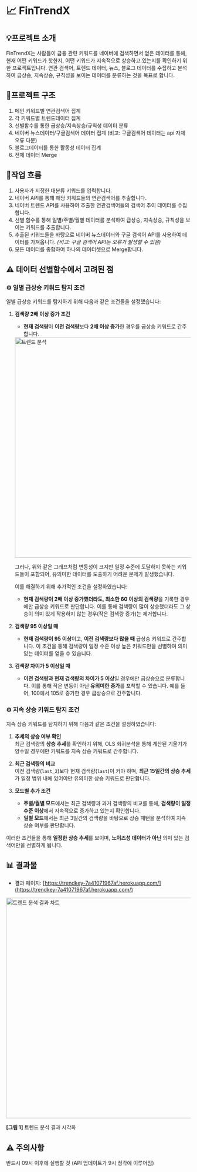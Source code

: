 
# 📈 FinTrendX


## 💡프로젝트 소개
FinTrendX는 사람들이 금융 관련 키워드를 네이버에 검색하면서 얻은 데이터를 통해, 현재 어떤 키워드가 핫한지, 어떤 키워드가 지속적으로 상승하고 있는지를 확인하기 위한 프로젝트입니다. 연관 검색어, 트렌드 데이터, 뉴스, 블로그 데이터를 수집하고 분석하여 급상승, 지속상승, 규칙성을 보이는 데이터를 분류하는 것을 목표로 합니다.


## 📂프로젝트 구조
1. 메인 키워드별 연관검색어 집계
2. 각 키워드별 트렌드데이터 집계
3. 선별함수를 통한 급상승/지속상승/규칙성 데이터 분류
4. 네이버 뉴스데이터/구글검색어 데이터 집계 (비고: 구글검색어 데이터는 api 자체 오류 다분)
5. 블로그데이터를 통한 활동성 데이터 집계
6. 전체 데이터 Merge

## 📝작업 흐름
1. 사용자가 지정한 대분류 키워드를 입력합니다.
2. 네이버 API를 통해 해당 키워드들의 연관검색어를 추출합니다.
3. 네이버 트렌드 API를 사용하여 추출한 연관검색어들의 검색어 추이 데이터를 수집합니다.
4. 선별 함수를 통해 일별/주별/월별 데이터를 분석하여 급상승, 지속상승, 규칙성을 보이는 키워드를 추출합니다.
5. 추출된 키워드들을 바탕으로 네이버 뉴스데이터와 구글 검색어 API를 사용하여 데이터를 가져옵니다.
   _(비고: 구글 검색어 API는 오류가 발생할 수 있음)_
6. 모든 데이터를 종합하여 하나의 데이터셋으로 Merge합니다.

##  ⚠️ 데이터 선별함수에서 고려된 점

### ⚙️ 일별 급상승 키워드 탐지 조건

일별 급상승 키워드를 탐지하기 위해 다음과 같은 조건들을 설정했습니다:


1. **검색량 2배 이상 증가 조건**

    - **현재 검색량**이 **이전 검색량**보다 **2배 이상 증가**한 경우를 급상승 키워드로 간주합니다.

    <img src="https://github.com/user-attachments/assets/777e5be8-51d5-403b-bca2-2d6426fc1ea2" alt="트렌드 분석" width="600"/>

    그러나, 위와 같은 그래프처럼 변동성이 크지만 일정 수준에 도달하지 못하는 키워드들이 포함되어, 유의미한 데이터를 도출하기 어려운 문제가 발생했습니다.

    이를 해결하기 위해 추가적인 조건을 설정하였습니다:

    - **현재 검색량이 2배 이상 증가했더라도, 최소한 60 이상의 검색량**을 기록한 경우에만 급상승 키워드로 판단합니다. 이를 통해 검색량이 많이 상승했더라도 그 상승이 의미 있게 작용하지 않는 경우(작은 검색량 증가)는 제거합니다.


2. **검색량 95 이상일 때**

    - **현재 검색량이 95 이상**이고, **이전 검색량보다 많을 때** 급상승 키워드로 간주합니다. 이 조건을 통해 검색량이 일정 수준 이상 높은 키워드만을 선별하여 의미 있는 데이터를 얻을 수 있습니다.

3. **검색량 차이가 5 이상일 때**

    - **이전 검색량과 현재 검색량의 차이가 5 이상**일 경우에만 급상승으로 분류합니다. 이를 통해 작은 변동이 아닌 **유의미한 증가**를 포착할 수 있습니다. 예를 들어, 100에서 105로 증가한 경우 급상승으로 간주합니다.
  
   
### ⚙️ 지속 상승 키워드 탐지 조건

지속 상승 키워드를 탐지하기 위해 다음과 같은 조건을 설정하였습니다:

1. **추세의 상승 여부 확인**  
   최근 검색량의 **상승 추세**를 확인하기 위해, OLS 회귀분석을 통해 계산된 기울기가 양수일 경우에만 키워드를 지속 상승 키워드로 간주합니다.

2. **최근 검색량의 비교**  
   이전 검색량(`last_2`)보다 현재 검색량(`last`)이 커야 하며, **최근 15일간의 상승 추세**가 일정 범위 내에 있어야만 유의미한 상승 키워드로 판단합니다.

3. **모드별 추가 조건**  
   - **주별/월별 모드**에서는 최근 검색량과 과거 검색량의 비교를 통해, **검색량이 일정 수준 이상**에서 지속적으로 증가하고 있는지 확인합니다.
   - **일별 모드**에서는 최근 3일간의 검색량을 바탕으로 상승 패턴을 분석하여 지속 상승 여부를 판단합니다.

이러한 조건들을 통해 **일정한 상승 추세**를 보이며, **노이즈성 데이터가 아닌** 의미 있는 검색어만을 선별하게 됩니다.



## 📊 결과물
- 결과 페이지: [https://trendkey-7a41071967af.herokuapp.com/](https://trendkey-7a41071967af.herokuapp.com/)

<img src="https://github.com/user-attachments/assets/0a838bd9-6a99-4dde-b44f-eb589069535b" alt="트렌드 분석 결과 차트" width="600"/>

**[그림 1]** 트렌드 분석 결과 시각화
## ⚠️ 주의사항
반드시 09시 이후에 실행할 것 (API 업데이트가 9시 정각에 이루어짐)
